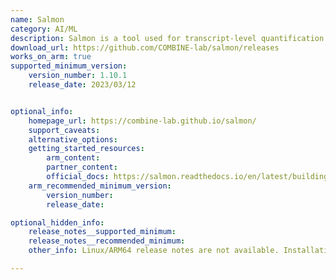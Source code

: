 ```yaml
---
name: Salmon
category: AI/ML
description: Salmon is a tool used for transcript-level quantification from RNA-seq data, which involves computational methods and algorithms that are relevant to artificial intelligence and machine learning applications in bioinformatics.
download_url: https://github.com/COMBINE-lab/salmon/releases
works_on_arm: true
supported_minimum_version:
    version_number: 1.10.1
    release_date: 2023/03/12


optional_info:
    homepage_url: https://combine-lab.github.io/salmon/
    support_caveats:
    alternative_options:
    getting_started_resources:
        arm_content:
        partner_content:
        official_docs: https://salmon.readthedocs.io/en/latest/building.html#installation
    arm_recommended_minimum_version:
        version_number:
        release_date:

optional_hidden_info:
    release_notes__supported_minimum:
    release_notes__recommended_minimum:
    other_info: Linux/ARM64 release notes are not available. Installation and Testing were done using released tar files.

---
```

